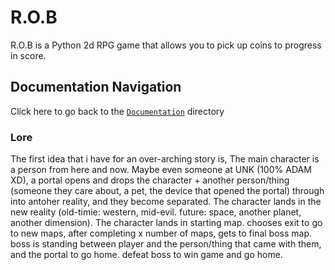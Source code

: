 # R.O.B

R.O.B is a Python 2d RPG game that allows you to pick up coins to progress in score.

## Documentation Navigation

Click here to go back to the [`Documentation`](Documentation) directory

### Lore

The first idea that i have for an over-arching story is, The main character is a person from here and now. Maybe even someone at UNK (100% ADAM XD), a portal 
opens and drops the character + another person/thing (someone they care about, a pet, the device that opened the portal) through into antoher reality, and they
become separated. The character lands in the new reality (old-timie: western, mid-evil. future: space, another planet, another dimension).
The character lands in starting map. chooses exit to go to new maps, after completing x number of maps, gets to final boss map. boss is standing between player
and the person/thing that came with them, and the portal to go home. defeat boss to win game and go home.
